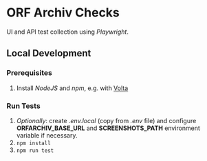 # ORF Archiv Checks

UI and API test collection using _Playwright_.

## Local Development

### Prerequisites

1. Install _NodeJS_ and _npm_, e.g. with [Volta](https://volta.sh/)

### Run Tests

1. _Optionally_: create _.env.local_ (copy from _.env_ file) and configure **ORFARCHIV_BASE_URL** and **SCREENSHOTS_PATH**
   environment variable if necessary.
2. `npm install`
3. `npm run test`
